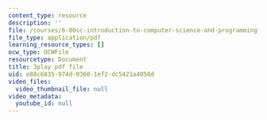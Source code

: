 ```yaml
---
content_type: resource
description: ''
file: /courses/6-00sc-introduction-to-computer-science-and-programming-spring-2011/e88c6835974d03601ef2dc5421a4058d_88fqFjfxgwI.pdf
file_type: application/pdf
learning_resource_types: []
ocw_type: OCWFile
resourcetype: Document
title: 3play pdf file
uid: e88c6835-974d-0360-1ef2-dc5421a4058d
video_files:
  video_thumbnail_file: null
video_metadata:
  youtube_id: null
---
```

